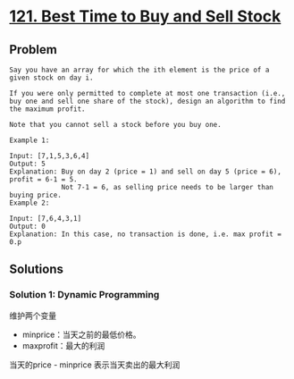 # [121. Best Time to Buy and Sell Stock](https://leetcode-cn.com/problems/best-time-to-buy-and-sell-stock/)
## Problem
```
Say you have an array for which the ith element is the price of a given stock on day i.

If you were only permitted to complete at most one transaction (i.e., buy one and sell one share of the stock), design an algorithm to find the maximum profit.

Note that you cannot sell a stock before you buy one.

Example 1:

Input: [7,1,5,3,6,4]
Output: 5
Explanation: Buy on day 2 (price = 1) and sell on day 5 (price = 6), profit = 6-1 = 5.
             Not 7-1 = 6, as selling price needs to be larger than buying price.
Example 2:

Input: [7,6,4,3,1]
Output: 0
Explanation: In this case, no transaction is done, i.e. max profit = 0.p
```
## Solutions
### Solution 1: Dynamic Programming
维护两个变量
- minprice：当天之前的最低价格。
- maxprofit：最大的利润

当天的price - minprice 表示当天卖出的最大利润

